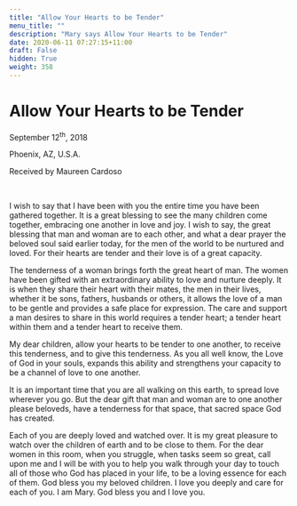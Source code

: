 ```yaml
---
title: "Allow Your Hearts to be Tender"
menu_title: ""
description: "Mary says Allow Your Hearts to be Tender"
date: 2020-06-11 07:27:15+11:00
draft: False
hidden: True
weight: 358
---
```

# Allow Your Hearts to be Tender

September 12<sup>th</sup>, 2018

Phoenix, AZ, U.S.A.

Received by Maureen Cardoso

 

I wish to say that I have been with you the entire time you have been gathered together. It is a great blessing to see the many children come together, embracing one another in love and joy. I wish to say, the great blessing that man and woman are to each other, and what a dear prayer the beloved soul said earlier today, for the men of the world to be nurtured and loved. For their hearts are tender and their love is of a great capacity. 

The tenderness of a woman brings forth the great heart of man. The women have been gifted with an extraordinary ability to love and nurture deeply. It is when they share their heart with their mates, the men in their lives, whether it be sons, fathers, husbands or others, it allows the love of a man to be gentle and provides a safe place for expression. The care and support a man desires to share in this world requires a tender heart; a tender heart within them and a tender heart to receive them. 

My dear children, allow your hearts to be tender to one another, to receive this tenderness, and to give this tenderness. As you all well know, the Love of God in your souls, expands this ability and strengthens your capacity to be a channel of love to one another. 

It is an important time that you are all walking on this earth, to spread love wherever you go. But the dear gift that man and woman are to one another please beloveds, have a tenderness for that space, that sacred space God has created. 

Each of you are deeply loved and watched over. It is my great pleasure to watch over the children of earth and to be close to them. For the dear women in this room, when you struggle, when tasks seem so great, call upon me and I will be with you to help you walk through your day to touch all of those who God has placed in your life, to be a loving essence for each of them. God bless you my beloved children. I love you deeply and care for each of you. I am Mary. God bless you and I love you. 
